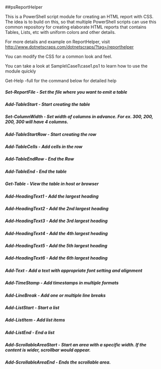 ##psReportHelper

This is a PowerShell script module for creating an HTML report with CSS. The idea is to build on this, so that multiple PowerShell scripts can use this common repository for creating elaborate HTML reports that contains Tables, Lists, etc with uniform colors and other details.

For more details and example on ReportHelper, visit http://www.dotnetscraps.com/dotnetscraps/?tag=/reporthelper

You can modify the CSS for a common look and feel.

You can take a look at Sample\Case1\case1.ps1 to learn how to use the module quickly

Get-Help -full for the command below for detailed help

##### Set-ReportFile - Set the file where you want to emit a table
##### Add-TableStart - Start creating the table
##### Set-ColumnWidth - Set width of columns in advance. For ex. 300, 200, 200, 300 will have 4 columns.
##### Add-TableStartRow - Start creating the row
##### Add-TableCells - Add cells in the row
##### Add-TableEndRow - End the Row
##### Add-TableEnd - End the table
##### Get-Table - View the table in host or browser
##### Add-HeadingText1 - Add the largest heading
##### Add-HeadingText2 - Add the 2nd largest heading
##### Add-HeadingText3 - Add the 3rd largest heading
##### Add-HeadingText4 - Add the 4th largest heading
##### Add-HeadingText5 - Add the 5th largest heading
##### Add-HeadingText6 - Add the 6th largest heading
##### Add-Text - Add a text with appropriate font setting and alignment
##### Add-TimeStamp - Add timestamps in multiple formats
##### Add-LineBreak - Add one or multiple line breaks
##### Add-ListStart - Start a list
##### Add-ListItem - Add list items
##### Add-ListEnd - End a list
##### Add-ScrollableAreaStart - Start an area with a specific width. If the content is wider, scrollbar would appear.
##### Add-ScrollableAreaEnd - Ends the scrollable area.
